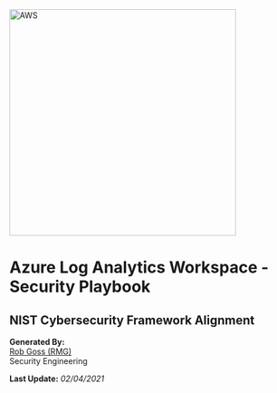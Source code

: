 <img src="https://upload.wikimedia.org/wikipedia/commons/a/a8/Microsoft_Azure_Logo.svg" alt="AWS" width="400"/>

# Azure Log Analytics Workspace - Security Playbook <!-- omit in toc -->

## NIST Cybersecurity Framework Alignment <!-- omit in toc -->

**Generated By:**  
[Rob Goss (RMG)](https://cgweb3/profile/RMG)
<br>
Security Engineering

**Last Update:** *02/04/2021*
